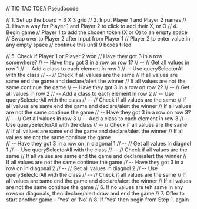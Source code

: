 // TIC TAC TOE//
Pseudocode

// 1. Set up the board = 3 X 3 grid
// 2. Input Player 1 and Player 2 names
// 3. Have a way for Player 1 and Player 2 to click to add their X, or O
// 4. Begin game
  // Player 1 to add the chosen token (X or O) to an empty space
  // Swap over to Player 2 after input from Player 1
  // Player 2 to enter value in any empty space
  // continue this until 9 boxes filled

// 5. Check if Player 1 or Player 2 won
  // Have they got 3 in a row somewhere?
  // -- Have they got 3 in a row on row 1?
  // -- // Get all values in row 1
        //  -- Add a class to each element in row 1
        //  -- Use querySelectorAll with the class
  // -- // Check if all values are the same
        // If all values are same end the game and declare/alert the winner
        // If all values are not the same continue the game
  // -- Have they got 3 in a row on row 2?
  // -- // Get all values in row 2
        //  -- Add a class to each element in row 2
        //  -- Use querySelectorAll with the class
  // -- // Check if all values are the same
        // If all values are same end the game and declare/alert the winner
        // If all values are not the same continue the game
  // -- Have they got 3 in a row on row 3?      
  // -- // Get all values in row 3
        //  -- Add a class to each element in row 3
        //  -- Use querySelectorAll with the class
  // -- // Check if all values are the same
        // If all values are same end the game and declare/alert the winner
        // If all values are not the same continue the game      
  // -- Have they got 3 in a row on in diagonal 1
  // -- // Get all values in diagnol 1
        //  -- Use querySelectorAll with the class
  // -- // Check if all values are the same
        // If all values are same end the game and declare/alert the winner
        // If all values are not the same continue the game
  // -- Have they got 3 in a row on in diagonal 2
  // -- // Get all values in diagnol 2
        //  -- Use querySelectorAll with the class
  // -- // Check if all values are the same
        // If all values are same end the game and declare/alert the winner
        // If all values are not the same continue the game
// 6. If no values are teh same in any rows or diagonals, then declare/alert draw and end the game
// 7. Offer to start another game - 'Yes' or 'No'
// 8. If 'Yes' then begin from Step 1. again      
